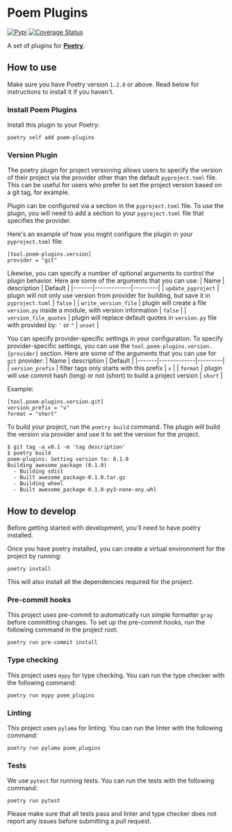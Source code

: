 # Poem Plugins

[![Pypi](https://img.shields.io/pypi/v/poem-plugins?color=%2334D058&label=pypi%20package)](https://pypi.org/project/poem-plugins)
[![Coverage Status](https://coveralls.io/repos/github/Alviner/poem-plugins/badge.svg?branch=main)](https://coveralls.io/github/Alviner/poem-plugins?branch=main)

A set of plugins for [**Poetry**](https://python-poetry.org/).

## How to use

Make sure you have Poetry version `1.2.0` or above. Read below for instructions to install it if you haven't.

### Install Poem Plugins

Install this plugin to your Poetry:

```(console)
poetry self add poem-plugins
```

### Version Plugin

The poetry plugin for project versioning allows users to specify
the version of their project via the provider other than the default `pyproject.toml` file.
This can be useful for users who prefer to set the project version based on a git tag, for example.

Plugin can be configured via a section in the `pyproject.toml` file.
To use the plugin, you will need to add a section to your `pyproject.toml`
file that specifies the provider.

Here's an example of how you might configure the plugin in your `pyproject.toml` file:

```(toml)
[tool.poem-plugins.version]
provider = "git"
```

Likewise, you can specify a number of optional arguments to control the plugin
behavior. Here are some of the arguments that you can use:
| Name | description | Default |
|-------|-------------|---------|
| `update_pyproject` | plugin will not only use version from provider for building, but save it in `pyproject.toml` | `false` |
| `write_version_file` | plugin will create a file `version.py` inside a module, with version information | `false` |
| `version_file_quotes` | plugin will replace default quotes in `version.py` file with provided by: `'` or `"` | `unset` |

You can specify provider-specific settings in your configuration.
To specify provider-specific settings, you can use the `tool.poem-plugins.version.{provider}` section.
Here are some of the arguments that you can use for `git` provider:
| Name | description | Default |
|-------|-------------|---------|
| `version_prefix` | filter tags only starts with this prefix | `v` |
| `format` | plugin will use commit hash (long) or not (short) to build a project version | `short` |

Example:

```(toml)
[tool.poem-plugins.version.git]
version_prefix = "v"
format = "short"
```

To build your project, run the `poetry build` command.
The plugin will build the version via provider and use it to set the version for the project.

```(console)
$ git tag -a v0.1 -m 'tag description'
$ poetry build
poem-plugins: Setting version to: 0.1.0
Building awesome_package (0.1.0)
  - Building sdist
  - Built awesome_package-0.1.0.tar.gz
  - Building wheel
  - Built awesome_package-0.1.0-py3-none-any.whl
```

## How to develop

Before getting started with development, you'll need to have poetry installed.

Once you have poetry installed, you can create a virtual environment for the project by running:

```(bash)
poetry install
```

This will also install all the dependencies required for the project.

### Pre-commit hooks

This project uses pre-commit to automatically run
simple formatter `gray` before committing changes.
To set up the pre-commit hooks, run the following
command in the project root:

```(bash)
poetry run pre-commit install
```

### Type checking

This project uses `mypy` for type checking.
You can run the type checker
with the following command:

```(bash)
poetry run mypy poem_plugins
```

### Linting

This project uses `pylama` for linting.
You can run the linter
with the following command:

```(bash)
poetry run pylama poem_plugins
```

### Tests

We use `pytest` for running tests.
You can run the tests
with the following command:

```(bash)
poetry run pytest
```

Please make sure that all tests pass and linter and type checker does not
report any issues before submitting a pull request.
